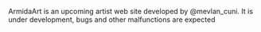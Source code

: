 ArmidaArt is an upcoming artist web site developed by @mevlan_cuni.
It is under development, bugs and other malfunctions are expected

